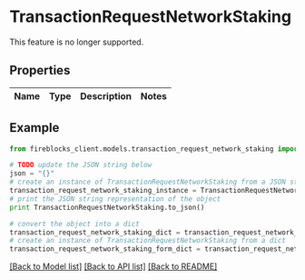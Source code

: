 # TransactionRequestNetworkStaking

This feature is no longer supported.

## Properties
Name | Type | Description | Notes
------------ | ------------- | ------------- | -------------

## Example

```python
from fireblocks_client.models.transaction_request_network_staking import TransactionRequestNetworkStaking

# TODO update the JSON string below
json = "{}"
# create an instance of TransactionRequestNetworkStaking from a JSON string
transaction_request_network_staking_instance = TransactionRequestNetworkStaking.from_json(json)
# print the JSON string representation of the object
print TransactionRequestNetworkStaking.to_json()

# convert the object into a dict
transaction_request_network_staking_dict = transaction_request_network_staking_instance.to_dict()
# create an instance of TransactionRequestNetworkStaking from a dict
transaction_request_network_staking_form_dict = transaction_request_network_staking.from_dict(transaction_request_network_staking_dict)
```
[[Back to Model list]](../README.md#documentation-for-models) [[Back to API list]](../README.md#documentation-for-api-endpoints) [[Back to README]](../README.md)


